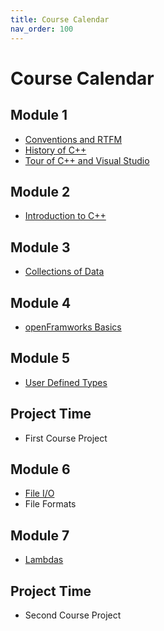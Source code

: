 ```yaml
---
title: Course Calendar
nav_order: 100
---
```


# Course Calendar

## Module 1

- [Conventions and RTFM](/Programming-1-Notes/docs/02-conventions-and-reference/00-conventions-and-reference.html)
- [History of C++](/Programming-1-Notes/docs/03-history-of-cpp/00-history-of-cpp.html)
- [Tour of C++ and Visual Studio](/Programming-1-Notes/docs/04-cpp-and-visual-studio-tour/00-cpp-and-visual-studio-tour.html)

## Module 2

- [Introduction to C++](/Programming-1-Notes/docs/05-introduction-to-cpp/00-introduction-to-cpp.html)

## Module 3

- [Collections of Data](/Programming-1-Notes/docs/06-collections/00-container-structures.html)

## Module 4

- [openFramworks Basics](/Programming-1-Notes/docs/07-openframeworks-basics/00-openframeworks-basics.html)

## Module 5

- [User Defined Types](/Programming-1-Notes/docs/08-user-defined-types/04-operator-overloading.html)

## Project Time

- First Course Project

## Module 6

- [File I/O](/Programming-1-Notes/docs/09-file-io/00-file-io.html)
- File Formats

## Module 7

- [Lambdas](/Programming-1-Notes/docs/10-lambdas/00-lambdas.html)

## Project Time

- Second Course Project

